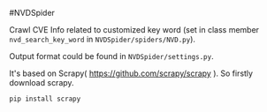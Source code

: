 #NVDSpider

Crawl CVE Info related to customized key word (set in class member `nvd_search_key_word` in `NVDSpider/spiders/NVD.py`). 

Output format could be found in `NVDSpider/settings.py`.

It's based on Scrapy( https://github.com/scrapy/scrapy ). So firstly download scrapy.
```python
pip install scrapy
```